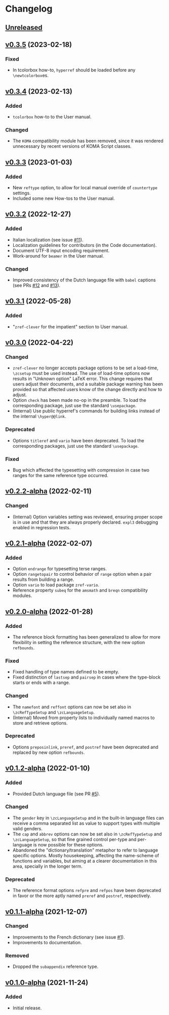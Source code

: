 # Changelog

## [Unreleased](https://github.com/gusbrs/zref-clever/compare/v0.3.5...HEAD)

## [v0.3.5](https://github.com/gusbrs/zref-clever/compare/v0.3.4...v0.3.5) (2023-02-18)

### Fixed
- In tcolorbox how-to, `hyperref` should be loaded before any `\newtcolorbox`es.

## [v0.3.4](https://github.com/gusbrs/zref-clever/compare/v0.3.3...v0.3.4) (2023-02-13)

### Added
- `tcolorbox` how-to to the User manual.

### Changed
- The `KOMA` compatibility module has been removed, since it was rendered
  unnecessary by recent versions of KOMA Script classes.

## [v0.3.3](https://github.com/gusbrs/zref-clever/compare/v0.3.2...v0.3.3) (2023-01-03)

### Added
- New `reftype` option, to allow for local manual override of `countertype`
  settings.
- Included some new How-tos to the User manual.

## [v0.3.2](https://github.com/gusbrs/zref-clever/compare/v0.3.1...v0.3.2) (2022-12-27)

### Added
- Italian localization (see issue
  [#11](https://github.com/gusbrs/zref-clever/issues/11)).
- Localization guidelines for contributors (in the Code documentation).
- Document UTF-8 input encoding requirement.
- Work-around for `beamer` in the User manual.

### Changed
- Improved consistency of the Dutch language file with `babel` captions (see
  PRs [#12](https://github.com/gusbrs/zref-clever/pull/12) and
  [#13](https://github.com/gusbrs/zref-clever/pull/13)).

## [v0.3.1](https://github.com/gusbrs/zref-clever/compare/v0.3.0...v0.3.1) (2022-05-28)

### Added
- "`zref-clever` for the impatient" section to User manual.

## [v0.3.0](https://github.com/gusbrs/zref-clever/compare/v0.2.2-alpha...v0.3.0) (2022-04-22)

### Changed
- `zref-clever` no longer accepts package options to be set a load-time,
  `\zcsetup` must be used instead.  The use of load-time options now results
  in "Unknown option" LaTeX error.  This change requires that users adjust
  their documents, and a suitable package warning has been provided so that
  affected users know of the change directly and how to adjust.
- Option `check` has been made no-op in the preamble.  To load the
  corresponding package, just use the standard `\usepackage`.
- (Internal) Use public hyperref's commands for building links instead of the
  internal `\hyper@@link`.

### Deprecated
- Options `titleref` and `vario` have been deprecated.  To load the
  corresponding packages, just use the standard `\usepackage`.

### Fixed
- Bug which affected the typesetting with compression in case two ranges for
  the same reference type occurred.

## [v0.2.2-alpha](https://github.com/gusbrs/zref-clever/compare/v0.2.1-alpha...v0.2.2-alpha) (2022-02-11)

### Changed
- (Internal) Option variables setting was reviewed, ensuring proper scope is
  in use and that they are always properly declared.  `expl3` debugging
  enabled in regression tests.

## [v0.2.1-alpha](https://github.com/gusbrs/zref-clever/compare/v0.2.0-alpha...v0.2.1-alpha) (2022-02-07)

### Added
- Option `endrange` for typesetting terse ranges.
- Option `rangetopair` to control behavior of `range` option when a pair
  results from building a range.
- Option `vario` to load package `zref-vario`.
- Reference property `subeq` for the `amsmath` and `breqn` compatibility
  modules.

## [v0.2.0-alpha](https://github.com/gusbrs/zref-clever/compare/v0.1.2-alpha...v0.2.0-alpha) (2022-01-28)

### Added
- The reference block formatting has been generalized to allow for more
  flexibility in setting the reference structure, with the new option
  `refbounds`.

### Fixed
- Fixed handling of type names defined to be empty.
- Fixed distinction of `lastsep` and `pairsep` in cases where the type-block
  starts or ends with a range.

### Changed
- The `namefont` and `reffont` options can now be set also in
  `\zcRefTypeSetup` and `\zcLanguageSetup`.
- (Internal) Moved from property lists to individually named macros to store
  and retrieve options.

### Deprecated
- Options `preposinlink`, `preref`, and `postref` have been deprecated and
  replaced by new option `refbounds`.

## [v0.1.2-alpha](https://github.com/gusbrs/zref-clever/compare/v0.1.1-alpha...v0.1.2-alpha) (2022-01-10)

### Added
- Provided Dutch language file (see PR
  [#5](https://github.com/gusbrs/zref-clever/pull/5)).

### Changed
- The `gender` key in `\zcLanguageSetup` and in the built-in language files
  can receive a comma separated list as value to support types with multiple
  valid genders.
- The `cap` and `abbrev` options can now be set also in `\zcRefTypeSetup` and
  `\zcLanguageSetup`, so that fine grained control per-type and per-language
  is now possible for these options.
- Abandoned the "dictionary/translation" metaphor to refer to language
  specific options.  Mostly housekeeping, affecting the name-scheme of
  functions and variables, but aiming at a clearer documentation in this area,
  specially in the longer term.

### Deprecated
- The reference format options `refpre` and `refpos` have been deprecated in
  favor or the more aptly named `preref` and `postref`, respectively.

## [v0.1.1-alpha](https://github.com/gusbrs/zref-clever/compare/v0.1.0-alpha...v0.1.1-alpha) (2021-12-07)

### Changed
- Improvements to the French dictionary (see issue
  [#1](https://github.com/gusbrs/zref-clever/issues/1)).
- Improvements to documentation.

### Removed
- Dropped the `subappendix` reference type.

## [v0.1.0-alpha](https://github.com/gusbrs/zref-clever/releases/tag/v0.1.0-alpha) (2021-11-24)

### Added
- Initial release.
